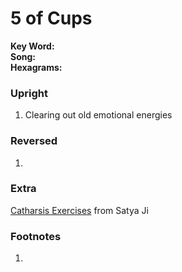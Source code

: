 # 5 of Cups

**Key Word:**   
**Song:**   
**Hexagrams:** 



### Upright

1) Clearing out old emotional energies



### Reversed

1) 



### Extra

[Catharsis Exercises](https://www.satyaspeaks.net/catharsis) from Satya Ji



### Footnotes

1. 



